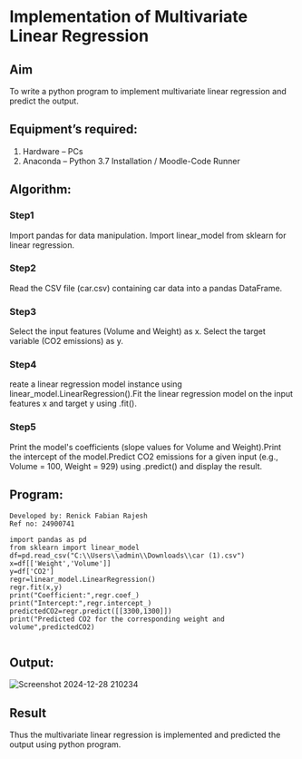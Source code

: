 # Implementation of Multivariate Linear Regression
## Aim
To write a python program to implement multivariate linear regression and predict the output.
## Equipment’s required:
1.	Hardware – PCs
2.	Anaconda – Python 3.7 Installation / Moodle-Code Runner
## Algorithm:
### Step1
Import pandas for data manipulation. Import linear_model from sklearn for linear regression.

### Step2
Read the CSV file (car.csv) containing car data into a pandas DataFrame.

### Step3
Select the input features (Volume and Weight) as x. Select the target variable (CO2 emissions) as y.

### Step4
reate a linear regression model instance using linear_model.LinearRegression().Fit the linear regression model on the input features x and target y using .fit().


### Step5
Print the model's coefficients (slope values for Volume and Weight).Print the intercept of the model.Predict CO2 emissions for a given input (e.g., Volume = 100, Weight = 929) using .predict() and display the result.


## Program:
```
Developed by: Renick Fabian Rajesh
Ref no: 24900741

import pandas as pd
from sklearn import linear_model
df=pd.read_csv("C:\\Users\\admin\\Downloads\\car (1).csv")
x=df[['Weight','Volume']]
y=df['CO2']
regr=linear_model.LinearRegression()
regr.fit(x,y)
print("Coefficient:",regr.coef_)
print("Intercept:",regr.intercept_)
predictedCO2=regr.predict([[3300,1300]])
print("Predicted CO2 for the corresponding weight and volume",predictedCO2)


```
## Output:


![Screenshot 2024-12-28 210234](https://github.com/user-attachments/assets/c8b85a29-45a2-4f31-b604-da9a376283dc)



## Result
Thus the multivariate linear regression is implemented and predicted the output using python program.
